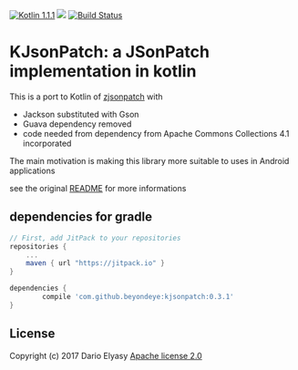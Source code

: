 [![Kotlin 1.1.1](https://img.shields.io/badge/Kotlin-1.1.1-blue.svg)](http://kotlinlang.org)
[![](https://jitpack.io/v/beyondeye/kjsonpatch.svg)](https://jitpack.io/#beyondeye/kjsonpatch)
[![Build Status](https://travis-ci.org/beyondeye/kjsonpatch.svg?branch=master)](https://travis-ci.org/beyondeye/kjsonpatch)
# KJsonPatch: a JSonPatch implementation in kotlin
This is a port to Kotlin of [zjsonpatch](https://github.com/flipkart-incubator/zjsonpatch) with
 - Jackson substituted with Gson
 - Guava dependency removed
 - code needed from dependency from Apache Commons Collections 4.1 incorporated

The main motivation is making this library more suitable to uses in Android applications

see the original [README](./README_zjsonpatch.md) for more informations

<a name="gradledeps"></a>
## dependencies for gradle
```groovy
// First, add JitPack to your repositories
repositories {
    ...
    maven { url "https://jitpack.io" }
}

dependencies {
        compile 'com.github.beyondeye:kjsonpatch:0.3.1'
}

```

## License
Copyright (c) 2017 Dario Elyasy
[Apache license 2.0](./LICENSE) 
